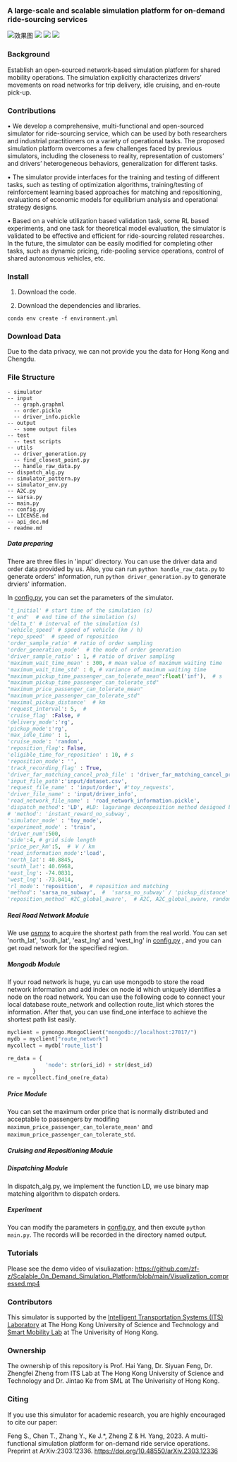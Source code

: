 ### A large-scale and scalable simulation platform for on-demand ride-sourcing services

![效果图](https://img.shields.io/static/v1?label=build&message=passing&color=green) ![](https://img.shields.io/static/v1?label=python&message=3&color=blue) ![](https://img.shields.io/static/v1?label=release&message=2.0&color=green) ![](https://img.shields.io/static/v1?label=license&message=MIT&color=blue)

### Background

Establish an open-sourced network-based simulation platform for shared mobility operations. The simulation explicitly characterizes drivers’ movements on road networks for trip delivery, idle cruising, and en-route pick-up. 


### Contributions

• We develop a comprehensive, multi-functional and open-sourced simulator for ride-sourcing service, which can be used by both researchers and industrial practitioners on a variety of operational tasks. The proposed simulation platform overcomes a few challenges faced by previous simulators, including the closeness to reality, representation of customers’ and drivers’ heterogeneous behaviors, generalization for different tasks. 

• The simulator provide interfaces for the training and testing of different tasks, such as testing of optimization algorithms, training/testing of reinforcement learning based approaches for matching and repositioning, evaluations of economic models for equilibrium analysis and operational strategy designs. 

• Based on a vehicle utilization based validation task, some RL based experiments, and one task for theoretical model evaluation, the simulator is validated to be effective and efficient for ride-sourcing related researches. In the future, the simulator can be easily modified for completing other tasks, such as dynamic pricing, ride-pooling service operations, control of shared autonomous vehicles, etc.

### Install

1. Download the code.

2. Download the dependencies and libraries.

`conda env create -f environment.yml`

### Download Data
Due to the data privacy, we can not provide you the data for Hong Kong and Chengdu.

### File Structure

```
- simulator
-- input
  -- graph.graphml
  -- order.pickle
  -- driver_info.pickle
-- output
  -- some output files
-- test
  -- test scripts
-- utils
  -- driver_generation.py
  -- find_closest_point.py
  -- handle_raw_data.py
-- dispatch_alg.py
-- simulator_pattern.py
-- simulator_env.py
-- A2C.py
-- sarsa.py
-- main.py
-- config.py
-- LICENSE.md
-- api_doc.md
- readme.md
```

##### Data preparing

There are three files in 'input' directory. You can use the driver data and order data provided by us. Also, you can run `python handle_raw_data.py`  to generate orders' information, run `python driver_generation.py`  to generate drviers' information.  

In [config.py](https://github.com/HKU-Smart-Mobility-Lab/Transpotation_Simulator/blob/main/simulator/config.py), you can set the parameters of the simulator.

```python
't_initial' # start time of the simulation (s)
't_end'  # end time of the simulation (s)
'delta_t' # interval of the simulation (s) 
'vehicle_speed' # speed of vehicle (km / h)
'repo_speed'  # speed of reposition
'order_sample_ratio' # ratio of order sampling
'order_generation_mode'  # the mode of order generation
'driver_sample_ratio' : 1, # ratio of driver sampling
'maximum_wait_time_mean' : 300, # mean value of maximum waiting time
'maximum_wait_time_std' : 0, # variance of maximum waiting time
"maximum_pickup_time_passenger_can_tolerate_mean":float('inf'),  # s
"maximum_pickup_time_passenger_can_tolerate_std"
"maximum_price_passenger_can_tolerate_mean"
"maximum_price_passenger_can_tolerate_std"
'maximal_pickup_distance'  # km
'request_interval': 5,  #
'cruise_flag' :False, # 
'delivery_mode':'rg',
'pickup_mode':'rg',
'max_idle_time' : 1,
'cruise_mode': 'random',
'reposition_flag': False,
'eligible_time_for_reposition' : 10, # s
'reposition_mode': '',
'track_recording_flag' : True,
'driver_far_matching_cancel_prob_file' : 'driver_far_matching_cancel_prob',
'input_file_path':'input/dataset.csv',
'request_file_name' : 'input/order', #'toy_requests',
'driver_file_name' : 'input/driver_info',
'road_network_file_name' : 'road_network_information.pickle',
'dispatch_method': 'LD', #LD: lagarange decomposition method designed by Peibo Duan
# 'method': 'instant_reward_no_subway',
'simulator_mode' : 'toy_mode',
'experiment_mode' : 'train',
'driver_num':500,
'side':4, # grid side length
'price_per_km':5,  # ￥ / km
'road_information_mode':'load',
'north_lat': 40.8845,
'south_lat': 40.6968,
'east_lng': -74.0831,
'west_lng': -73.8414,
'rl_mode': 'reposition',  # reposition and matching
'method': 'sarsa_no_subway',  #  'sarsa_no_subway' / 'pickup_distance' / 'instant_reward_no_subway'   
'reposition_method' #2C_global_aware',  # A2C, A2C_global_aware, random_cruise, stay  

```

##### Real Road Network Module

We use [osmnx](https://pypi.org/project/osmnx/) to acquire the shortest path from the real world. You can set 'north_lat', 'south_lat', 'east_lng' and 'west_lng' in [config.py](https://github.com/HKU-Smart-Mobility-Lab/Transpotation_Simulator/blob/main/simulator/config.py) , and you can get road network for the specified region.

##### Mongodb Module

If your road network is huge, yu can use mongodb to store the road network information and add index on node id which uniquely identifies a node on the road network.
You can use the following code to connect your local database route_network and collection route_list which stores the information. After that, you can use find_one interface to achieve the shortest path list easily. 
```python
myclient = pymongo.MongoClient("mongodb://localhost:27017/")
mydb = myclient["route_network"]
mycollect = mydb['route_list']

re_data = {
            'node': str(ori_id) + str(dest_id)
        }
re = mycollect.find_one(re_data)
```


##### Price Module

You can set the maximum order price that is normally distributed and acceptable to passengers by modifing `maximum_price_passenger_can_tolerate_mean'` and `maximum_price_passenger_can_tolerate_std`.

##### Cruising and Repositioning Module



##### Dispatching Module

In dispatch_alg.py, we implement the function LD, we use binary map matching algorithm to dispatch orders.

##### Experiment

You can modify the parameters in [config.py](https://github.com/HKU-Smart-Mobility-Lab/Transpotation_Simulator/blob/main/simulator/config.py), and then excute `python main.py`. The records will be recorded in the directory named output.

### Tutorials

Please see the demo video of visuliazation: https://github.com/zf-z/Scalable_On_Demand_Simulation_Platform/blob/main/Visualization_compressed.mp4



### Contributors

This simulator is supported by the [Intelligent Transportation Systems (ITS) Laboratory](https://sites.google.com/view/hkustits/home) at The Hong Kong University of Science and Technology and [Smart Mobility Lab](	https://github.com/HKU-Smart-Mobility-Lab) at The Univerisity of Hong Kong.



### Ownership

The ownership of this repository is Prof. Hai Yang, Dr. Siyuan Feng, Dr. Zhengfei Zheng from ITS Lab at The Hong Kong University of Science and Technology and Dr. Jintao Ke from SML at The Univerisity of Hong Kong.

###  Citing

If you use this simulator for academic research, you are highly encouraged to cite our paper:

Feng S., Chen T., Zhang Y., Ke J.*, Zheng Z & H. Yang, 2023. A multi-functional simulation platform for on-demand ride service operations. Preprint at ArXiv:2303.12336. https://doi.org/10.48550/arXiv.2303.12336











##### 

